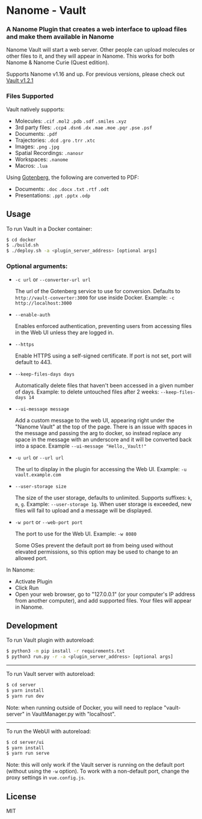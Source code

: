 # Nanome - Vault

### A Nanome Plugin that creates a web interface to upload files and make them available in Nanome

Nanome Vault will start a web server. Other people can upload molecules or other files to it, and they will appear in Nanome. This works for both Nanome & Nanome Curie (Quest edition).

Supports Nanome v1.16 and up. For previous versions, please check out [Vault v1.2.1](https://github.com/nanome-ai/plugin-vault/tree/v1.2.1)

### Files Supported

Vault natively supports:

- Molecules: `.cif` `.mol2` `.pdb` `.sdf` `.smiles` `.xyz`
- 3rd party files: `.ccp4` `.dsn6` `.dx` `.mae` `.moe` `.pqr` `.pse` `.psf`
- Documents: `.pdf`
- Trajectories: `.dcd` `.gro` `.trr` `.xtc`
- Images: `.png` `.jpg`
- Spatial Recordings: `.nanosr`
- Workspaces: `.nanome`
- Macros: `.lua`

Using [Gotenberg](https://github.com/thecodingmachine/gotenberg), the following are converted to PDF:

- Documents: `.doc` `.docx` `.txt` `.rtf` `.odt`
- Presentations: `.ppt` `.pptx` `.odp`

## Usage

To run Vault in a Docker container:

```sh
$ cd docker
$ ./build.sh
$ ./deploy.sh -a <plugin_server_address> [optional args]
```

### Optional arguments:

- `-c url` or `--converter-url url`

  The url of the Gotenberg service to use for conversion. Defaults to `http://vault-converter:3000` for use inside Docker. Example: `-c http://localhost:3000`

- `--enable-auth`

  Enables enforced authentication, preventing users from accessing files in the Web UI unless they are logged in.

- `--https`

  Enable HTTPS using a self-signed certificate. If port is not set, port will default to 443.

- `--keep-files-days days`

  Automatically delete files that haven't been accessed in a given number of days. Example: to delete untouched files after 2 weeks: `--keep-files-days 14`

- `--ui-message message`

  Add a custom message to the web UI, appearing right under the "Nanome Vault" at the top of the page. There is an issue with spaces in the message and passing the arg to docker, so instead replace any space in the message with an underscore and it will be converted back into a space. Example `--ui-message "Hello,_Vault!"`

- `-u url` or `--url url`

  The url to display in the plugin for accessing the Web UI. Example: `-u vault.example.com`

- `--user-storage size`

  The size of the user storage, defaults to unlimited. Supports suffixes: `k`, `m`, `g`. Example: `--user-storage 1g`. When user storage is exceeded, new files will fail to upload and a message will be displayed.

- `-w port` or `--web-port port`

  The port to use for the Web UI. Example: `-w 8080`

  Some OSes prevent the default port `80` from being used without elevated permissions, so this option may be used to change to an allowed port.

In Nanome:

- Activate Plugin
- Click Run
- Open your web browser, go to "127.0.0.1" (or your computer's IP address from another computer), and add supported files. Your files will appear in Nanome.

## Development

To run Vault plugin with autoreload:

```sh
$ python3 -m pip install -r requirements.txt
$ python3 run.py -r -a <plugin_server_address> [optional args]
```

---

To run Vault server with autoreload:

```sh
$ cd server
$ yarn install
$ yarn run dev
```

Note: when running outside of Docker, you will need to replace "vault-server" in VaultManager.py with "localhost".

---

To run the WebUI with autoreload:

```sh
$ cd server/ui
$ yarn install
$ yarn run serve
```

Note: this will only work if the Vault server is running on the default port (without using the `-w` option). To work with a non-default port, change the proxy settings in `vue.config.js`.

## License

MIT
